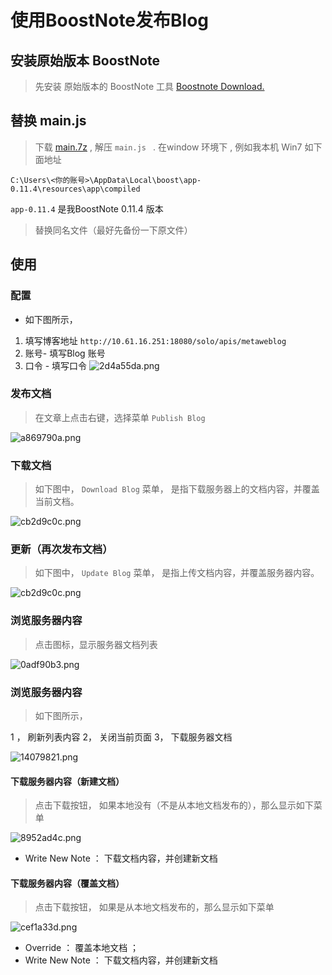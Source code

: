 # 使用BoostNote发布Blog

## 安装原始版本 BoostNote 
> 先安装 原始版本的 BoostNote 工具  [Boostnote Download.](https://boostnote.io/) 
> 


## 替换 main.js 
> 下载   [main.7z](http://10.61.16.251:18080/solo/upload/main.7z)  , 解压 `main.js ` . 
在window 环境下 , 例如我本机 Win7 如下面地址

`C:\Users\<你的账号>\AppData\Local\boost\app-0.11.4\resources\app\compiled`

`app-0.11.4` 是我BoostNote 0.11.4 版本

> 替换同名文件（最好先备份一下原文件） 

## 使用
### 配置
- 如下图所示， 
1. 填写博客地址 `http://10.61.16.251:18080/solo/apis/metaweblog`
2. 账号- 填写Blog 账号
3. 口令 - 填写口令 
![2d4a55da.png](D:\dev\SPPA\Platform\docs\attachments\154af083-7b46-4d13-a75c-b7d90fda25db\2d4a55da.png)



### 发布文档

> 在文章上点击右键，选择菜单 `Publish Blog`
> 

![a869790a.png](D:\dev\SPPA\Platform\docs\attachments\154af083-7b46-4d13-a75c-b7d90fda25db\a869790a.png)


### 下载文档

> 如下图中， `Download Blog` 菜单， 是指下载服务器上的文档内容，并覆盖当前文档。 
> 

![cb2d9c0c.png](D:\dev\SPPA\Platform\docs\attachments\154af083-7b46-4d13-a75c-b7d90fda25db\cb2d9c0c.png)


### 更新（再次发布文档）

> 如下图中， `Update Blog` 菜单， 是指上传文档内容，并覆盖服务器内容。 
> 


![cb2d9c0c.png](D:\dev\SPPA\Platform\docs\attachments\154af083-7b46-4d13-a75c-b7d90fda25db\cb2d9c0c.png)


### 浏览服务器内容
> 点击图标，显示服务器文档列表
> 

![0adf90b3.png](D:\dev\SPPA\Platform\docs\attachments\154af083-7b46-4d13-a75c-b7d90fda25db\0adf90b3.png)




### 浏览服务器内容
> 如下图所示， 
> 
1 ， 刷新列表内容
2， 关闭当前页面
3， 下载服务器文档

![14079821.png](D:\dev\SPPA\Platform\docs\attachments\154af083-7b46-4d13-a75c-b7d90fda25db\14079821.png)



#### 下载服务器内容（新建文档）
> 点击下载按钮， 如果本地没有（不是从本地文档发布的），那么显示如下菜单 
> 
![8952ad4c.png](D:\dev\SPPA\Platform\docs\attachments\154af083-7b46-4d13-a75c-b7d90fda25db\8952ad4c.png)

- Write New Note ： 下载文档内容，并创建新文档 



#### 下载服务器内容（覆盖文档）
> 点击下载按钮， 如果是从本地文档发布的，那么显示如下菜单 
> 

![cef1a33d.png](D:\dev\SPPA\Platform\docs\attachments\154af083-7b46-4d13-a75c-b7d90fda25db\cef1a33d.png)
- Override ： 覆盖本地文档 ； 
- Write New Note ： 下载文档内容，并创建新文档 